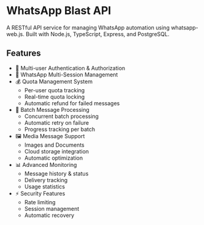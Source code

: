 # WhatsApp Blast API

A RESTful API service for managing WhatsApp automation using whatsapp-web.js. Built with Node.js, TypeScript, Express, and PostgreSQL.

## Features

- 🔐 Multi-user Authentication & Authorization
- 📱 WhatsApp Multi-Session Management
- 💰 Quota Management System
  - Per-user quota tracking
  - Real-time quota locking
  - Automatic refund for failed messages
- 📨 Batch Message Processing
  - Concurrent batch processing
  - Automatic retry on failure
  - Progress tracking per batch
- 🖼️ Media Message Support
  - Images and Documents
  - Cloud storage integration
  - Automatic optimization
- 📊 Advanced Monitoring
  - Message history & status
  - Delivery tracking
  - Usage statistics
- ⚡ Security Features
  - Rate limiting
  - Session management
  - Automatic recovery